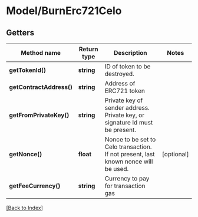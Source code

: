 # Model/BurnErc721Celo

## Getters

Method name | Return type | Description | Notes
------------ | ------------- | ------------- | -------------
**getTokenId()** | **string** | ID of token to be destroyed. |
**getContractAddress()** | **string** | Address of ERC721 token |
**getFromPrivateKey()** | **string** | Private key of sender address. Private key, or signature Id must be present. |
**getNonce()** | **float** | Nonce to be set to Celo transaction. If not present, last known nonce will be used. | [optional]
**getFeeCurrency()** | **string** | Currency to pay for transaction gas |

[[Back to Index]](../index.md)
